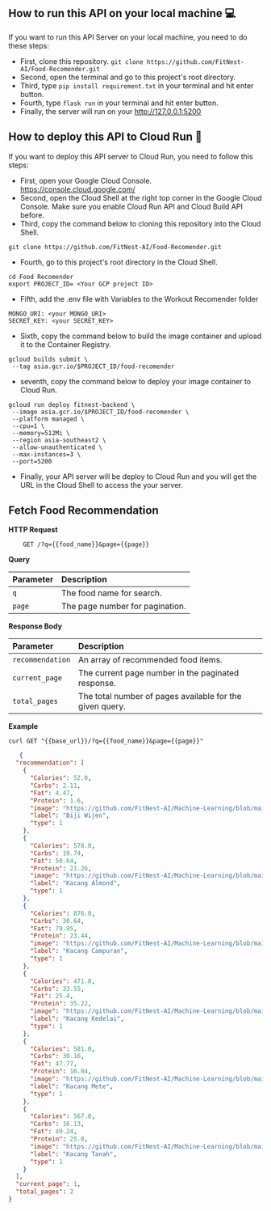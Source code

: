 ## How to run this API on your local machine 💻
If you want to run this API Server on your local machine, you need to do these steps:
- First, clone this repository. `git clone https://github.com/FitNest-AI/Food-Recomender.git`
- Second, open the terminal and go to this project's root directory.
- Third, type `pip install requirement.txt` in your terminal and hit enter button.
- Fourth, type `flask run` in your terminal and hit enter button.
- Finally, the server will run on your http://127.0.0.1:5200

## How to deploy this API to Cloud Run 🚀
If you want to deploy this API server to Cloud Run, you need to follow this steps:
- First, open your Google Cloud Console. https://console.cloud.google.com/
- Second, open the Cloud Shell at the right top corner in the Google Cloud Console. Make sure you enable Cloud Run API and Cloud Build API before.
- Third, copy the command below to cloning this repository into the Cloud Shell.
 ```
git clone https://github.com/FitNest-AI/Food-Recomender.git
 ```

- Fourth, go to this project's root directory in the Cloud Shell.
```
cd Food Recomender
export PROJECT_ID= <Your GCP project ID>
```
- Fifth, add the .env file with Variables to the Workout Recomender folder
```
MONGO_URI: <your MONGO_URI>
SECRET_KEY: <your SECRET_KEY>
```

- Sixth, copy the command below to build the image container and upload it to the Container Registry.
 ```
gcloud builds submit \
  --tag asia.gcr.io/$PROJECT_ID/food-recomender
  ```
- seventh, copy the command below to deploy your image container to Cloud Run.
 ```
 gcloud run deploy fitnest-backend \
  --image asia.gcr.io/$PROJECT_ID/food-recomender \
  --platform managed \
  --cpu=1 \
  --memory=512Mi \
  --region asia-southeast2 \
  --allow-unauthenticated \
  --max-instances=3 \
  --port=5200
 ```
- Finally, your API server will be deploy to Cloud Run and you will get the URL in the Cloud Shell to access the your server.


## Fetch Food Recommendation

**HTTP Request**

```
    GET /?q={{food_name}}&page={{page}}
```

**Query**

| Parameter | Description                         |
| :-------- | :---------------------------------- |
| `q`       | The food name for search.       |
| `page`    | The page number for pagination.      |

**Response Body**

| Parameter          | Description                                                               |
| :------------------ | :------------------------------------------------------------------------ |
| `recommendation`   | An array of recommended food items.                                      |
| `current_page`     | The current page number in the paginated response.                        |
| `total_pages`      | The total number of pages available for the given query.                  |


**Example**

```
curl GET "{{base_url}}/?q={{food_name}}&page={{page}}"
```

```JSON
   {
  "recommendation": [
    {
      "Calories": 52.0,
      "Carbs": 2.11,
      "Fat": 4.47,
      "Protein": 1.6,
      "image": "https://github.com/FitNest-AI/Machine-Learning/blob/main/Datasets/Tracker/images/biji%20wijen.jpg",
      "label": "Biji Wijen",
      "type": 1
    },
    {
      "Calories": 578.0,
      "Carbs": 19.74,
      "Fat": 50.64,
      "Protein": 21.26,
      "image": "https://github.com/FitNest-AI/Machine-Learning/blob/main/Datasets/Tracker/images/kacang%20almond.jpg",
      "label": "Kacang Almond",
      "type": 1
    },
    {
      "Calories": 876.0,
      "Carbs": 30.64,
      "Fat": 79.95,
      "Protein": 23.44,
      "image": "https://github.com/FitNest-AI/Machine-Learning/blob/main/Datasets/Tracker/images/kacang%20campuran.jpg",
      "label": "Kacang Campuran",
      "type": 1
    },
    {
      "Calories": 471.0,
      "Carbs": 33.55,
      "Fat": 25.4,
      "Protein": 35.22,
      "image": "https://github.com/FitNest-AI/Machine-Learning/blob/main/Datasets/Tracker/images/kacang%20kedelai.jpg",
      "label": "Kacang Kedelai",
      "type": 1
    },
    {
      "Calories": 581.0,
      "Carbs": 30.16,
      "Fat": 47.77,
      "Protein": 16.84,
      "image": "https://github.com/FitNest-AI/Machine-Learning/blob/main/Datasets/Tracker/images/kacang%20mete.jpg",
      "label": "Kacang Mete",
      "type": 1
    },
    {
      "Calories": 567.0,
      "Carbs": 16.13,
      "Fat": 49.24,
      "Protein": 25.8,
      "image": "https://github.com/FitNest-AI/Machine-Learning/blob/main/Datasets/Tracker/images/kacang%20tanah.jpg",
      "label": "Kacang Tanah",
      "type": 1
    }
  ],
  "current_page": 1,
  "total_pages": 2
}

```
